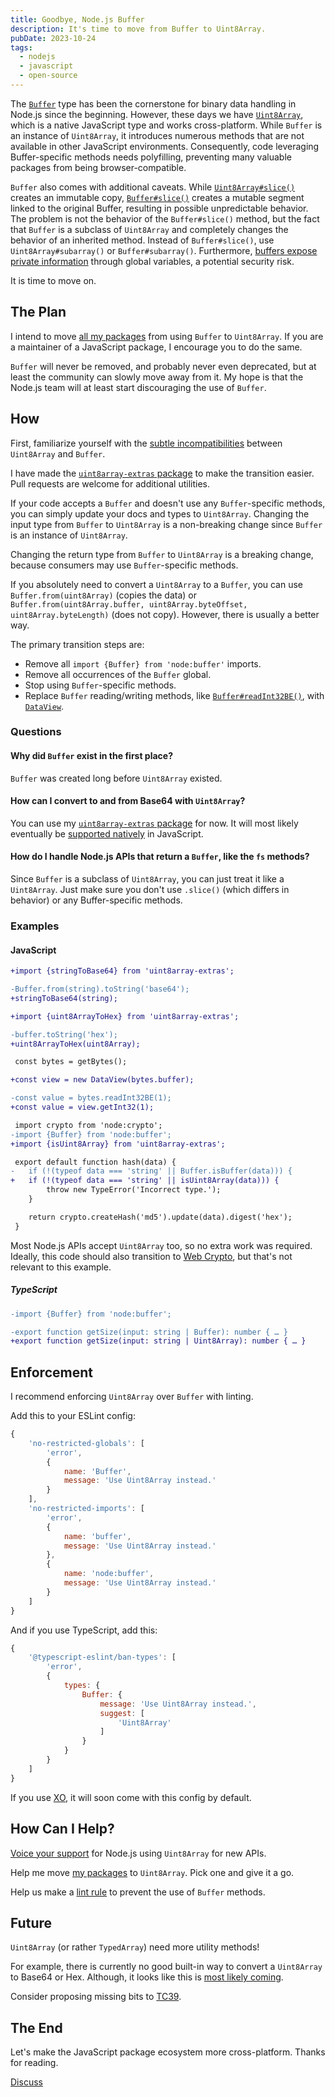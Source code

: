 ```yaml
---
title: Goodbye, Node.js Buffer
description: It's time to move from Buffer to Uint8Array.
pubDate: 2023-10-24
tags:
  - nodejs
  - javascript
  - open-source
---
```


The [`Buffer`](https://nodejs.org/api/buffer.html) type has been the cornerstone for binary data handling in Node.js since the beginning. However, these days we have [`Uint8Array`](https://developer.mozilla.org/en-US/docs/Web/JavaScript/Reference/Global_Objects/Uint8Array), which is a native JavaScript type and works cross-platform. While `Buffer` is an instance of `Uint8Array`, it introduces numerous methods that are not available in other JavaScript environments. Consequently, code leveraging Buffer-specific methods needs polyfilling, preventing many valuable packages from being browser-compatible.

`Buffer` also comes with additional caveats. While [`Uint8Array#slice()`](https://developer.mozilla.org/en-US/docs/Web/JavaScript/Reference/Global_Objects/TypedArray/slice) creates an immutable copy, [`Buffer#slice()`](https://nodejs.org/api/buffer.html#bufslicestart-end) creates a mutable segment linked to the original Buffer, resulting in possible unpredictable behavior. The problem is not the behavior of the `Buffer#slice()` method, but the fact that `Buffer` is a subclass of `Uint8Array` and completely changes the behavior of an inherited method. Instead of `Buffer#slice()`, use `Uint8Array#subarray()` or `Buffer#subarray()`. Furthermore, [buffers expose private information](https://github.com/nodejs/node/issues/41588#issuecomment-1016269584) through global variables, a potential security risk.

It is time to move on.

## The Plan

I intend to move [all my packages](https://github.com/search?q=owner%3Asindresorhus+%22node%3Abuffer%22&type=code) from using `Buffer` to `Uint8Array`. If you are a maintainer of a JavaScript package, I encourage you to do the same.

`Buffer` will never be removed, and probably never even deprecated, but at least the community can slowly move away from it. My hope is that the Node.js team will at least start discouraging the use of `Buffer`.

## How

First, familiarize yourself with the [subtle incompatibilities](https://nodejs.org/api/buffer.html#buffers-and-typedarrays) between `Uint8Array` and `Buffer`.

I have made the [`uint8array-extras` package](https://github.com/sindresorhus/uint8array-extras) to make the transition easier. Pull requests are welcome for additional utilities.

If your code accepts a `Buffer` and doesn't use any `Buffer`-specific methods, you can simply update your docs and types to `Uint8Array`. Changing the input type from `Buffer` to `Uint8Array` is a non-breaking change since `Buffer` is an instance of `Uint8Array`.

Changing the return type from `Buffer` to `Uint8Array` is a breaking change, because consumers may use `Buffer`-specific methods.

If you absolutely need to convert a `Uint8Array` to a `Buffer`, you can use `Buffer.from(uint8Array)` (copies the data) or `Buffer.from(uint8Array.buffer, uint8Array.byteOffset, uint8Array.byteLength)` (does not copy). However, there is usually a better way.

The primary transition steps are:

- Remove all `import {Buffer} from 'node:buffer'` imports.
- Remove all occurrences of the `Buffer` global.
- Stop using `Buffer`-specific methods.
- Replace `Buffer` reading/writing methods, like [`Buffer#readInt32BE()`](https://nodejs.org/api/buffer.html#bufreadint32beoffset), with [`DataView`](https://developer.mozilla.org/en-US/docs/Web/JavaScript/Reference/Global_Objects/DataView).

### Questions

#### Why did `Buffer` exist in the first place?

`Buffer` was created long before `Uint8Array` existed.

#### How can I convert to and from Base64 with `Uint8Array`?

You can use my [`uint8array-extras` package](https://github.com/sindresorhus/uint8array-extras) for now. It will most likely eventually be [supported natively](https://github.com/tc39/proposal-arraybuffer-base64/issues) in JavaScript.

#### How do I handle Node.js APIs that return a `Buffer`, like the `fs` methods?

Since `Buffer` is a subclass of `Uint8Array`, you can just treat it like a `Uint8Array`. Just make sure you don't use `.slice()` (which differs in behavior) or any Buffer-specific methods.

### Examples

#### JavaScript

```diff
+import {stringToBase64} from 'uint8array-extras';

-Buffer.from(string).toString('base64');
+stringToBase64(string);
```

```diff
+import {uint8ArrayToHex} from 'uint8array-extras';

-buffer.toString('hex');
+uint8ArrayToHex(uint8Array);
```

```diff
 const bytes = getBytes();

+const view = new DataView(bytes.buffer);

-const value = bytes.readInt32BE(1);
+const value = view.getInt32(1);
```

```diff
 import crypto from 'node:crypto';
-import {Buffer} from 'node:buffer';
+import {isUint8Array} from 'uint8array-extras';

 export default function hash(data) {
-	if (!(typeof data === 'string' || Buffer.isBuffer(data))) {
+	if (!(typeof data === 'string' || isUint8Array(data))) {
 		throw new TypeError('Incorrect type.');
 	}

 	return crypto.createHash('md5').update(data).digest('hex');
 }
```

Most Node.js APIs accept `Uint8Array` too, so no extra work was required. Ideally, this code should also transition to [Web Crypto](https://nodejs.org/api/webcrypto.html), but that's not relevant to this example.

##### TypeScript

```diff
-import {Buffer} from 'node:buffer';

-export function getSize(input: string | Buffer): number { … }
+export function getSize(input: string | Uint8Array): number { … }
```

## Enforcement

I recommend enforcing `Uint8Array` over `Buffer` with linting.

Add this to your ESLint config:

```js
{
	'no-restricted-globals': [
		'error',
		{
			name: 'Buffer',
			message: 'Use Uint8Array instead.'
		}
	],
	'no-restricted-imports': [
		'error',
		{
			name: 'buffer',
			message: 'Use Uint8Array instead.'
		},
		{
			name: 'node:buffer',
			message: 'Use Uint8Array instead.'
		}
	]
}
```

And if you use TypeScript, add this:

```js
{
	'@typescript-eslint/ban-types': [
		'error',
		{
			types: {
				Buffer: {
					message: 'Use Uint8Array instead.',
					suggest: [
						'Uint8Array'
					]
				}
			}
		}
	]
}
```

If you use [XO](https://github.com/xojs/xo), it will soon come with this config by default.

## How Can I Help?

[Voice your support](https://github.com/nodejs/node/issues/41588) for Node.js using `Uint8Array` for new APIs.

Help me move [my packages](https://github.com/search?q=owner%3Asindresorhus+%22node%3Abuffer%22&type=code) to `Uint8Array`. Pick one and give it a go.

Help us make a [lint rule](https://github.com/sindresorhus/eslint-plugin-unicorn/issues/1808) to prevent the use of `Buffer` methods.

## Future

`Uint8Array` (or rather `TypedArray`) need more utility methods!

For example, there is currently no good built-in way to convert a `Uint8Array` to Base64 or Hex. Although, it looks like this is [most likely coming](https://github.com/tc39/proposal-arraybuffer-base64).

Consider proposing missing bits to [TC39](https://github.com/tc39/proposals).

## The End

Let's make the JavaScript package ecosystem more cross-platform. Thanks for reading.

[Discuss](https://github.com/sindresorhus/meta/discussions/22)
